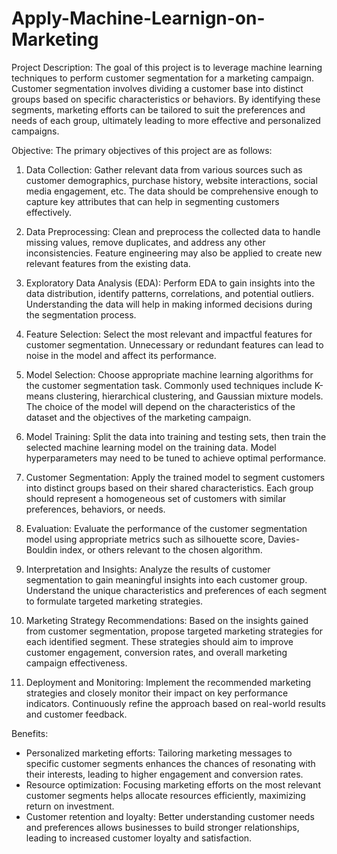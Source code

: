 # Apply-Machine-Learnign-on-Marketing
Project Description:
The goal of this project is to leverage machine learning techniques to perform customer segmentation for a marketing campaign. Customer segmentation involves dividing a customer base into distinct groups based on specific characteristics or behaviors. By identifying these segments, marketing efforts can be tailored to suit the preferences and needs of each group, ultimately leading to more effective and personalized campaigns.

Objective:
The primary objectives of this project are as follows:

1. Data Collection: Gather relevant data from various sources such as customer demographics, purchase history, website interactions, social media engagement, etc. The data should be comprehensive enough to capture key attributes that can help in segmenting customers effectively.

2. Data Preprocessing: Clean and preprocess the collected data to handle missing values, remove duplicates, and address any other inconsistencies. Feature engineering may also be applied to create new relevant features from the existing data.

3. Exploratory Data Analysis (EDA): Perform EDA to gain insights into the data distribution, identify patterns, correlations, and potential outliers. Understanding the data will help in making informed decisions during the segmentation process.

4. Feature Selection: Select the most relevant and impactful features for customer segmentation. Unnecessary or redundant features can lead to noise in the model and affect its performance.

5. Model Selection: Choose appropriate machine learning algorithms for the customer segmentation task. Commonly used techniques include K-means clustering, hierarchical clustering, and Gaussian mixture models. The choice of the model will depend on the characteristics of the dataset and the objectives of the marketing campaign.

6. Model Training: Split the data into training and testing sets, then train the selected machine learning model on the training data. Model hyperparameters may need to be tuned to achieve optimal performance.

7. Customer Segmentation: Apply the trained model to segment customers into distinct groups based on their shared characteristics. Each group should represent a homogeneous set of customers with similar preferences, behaviors, or needs.

8. Evaluation: Evaluate the performance of the customer segmentation model using appropriate metrics such as silhouette score, Davies-Bouldin index, or others relevant to the chosen algorithm.

9. Interpretation and Insights: Analyze the results of customer segmentation to gain meaningful insights into each customer group. Understand the unique characteristics and preferences of each segment to formulate targeted marketing strategies.

10. Marketing Strategy Recommendations: Based on the insights gained from customer segmentation, propose targeted marketing strategies for each identified segment. These strategies should aim to improve customer engagement, conversion rates, and overall marketing campaign effectiveness.

11. Deployment and Monitoring: Implement the recommended marketing strategies and closely monitor their impact on key performance indicators. Continuously refine the approach based on real-world results and customer feedback.

Benefits:
- Personalized marketing efforts: Tailoring marketing messages to specific customer segments enhances the chances of resonating with their interests, leading to higher engagement and conversion rates.
- Resource optimization: Focusing marketing efforts on the most relevant customer segments helps allocate resources efficiently, maximizing return on investment.
- Customer retention and loyalty: Better understanding customer needs and preferences allows businesses to build stronger relationships, leading to increased customer loyalty and satisfaction.
